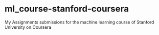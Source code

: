 # ml_course-stanford-coursera
My Assignments submissions for the machine learning course of Stanford University on Coursera
